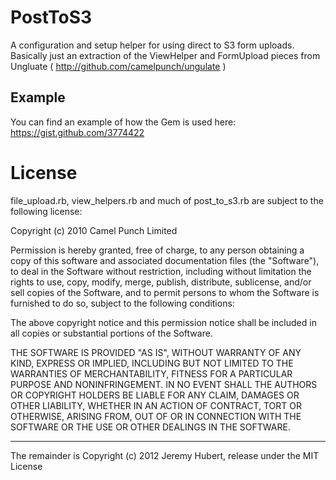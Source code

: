# PostToS3

A configuration and setup helper for using direct to S3 form uploads. Basically just an extraction of the ViewHelper and FormUpload pieces from Ungluate ( http://github.com/camelpunch/ungulate )

## Example

You can find an example of how the Gem is used here: https://gist.github.com/3774422

# License

file_upload.rb, view_helpers.rb and much of post_to_s3.rb are subject to the following license:

Copyright (c) 2010 Camel Punch Limited

Permission is hereby granted, free of charge, to any person obtaining
a copy of this software and associated documentation files (the
"Software"), to deal in the Software without restriction, including
without limitation the rights to use, copy, modify, merge, publish,
distribute, sublicense, and/or sell copies of the Software, and to
permit persons to whom the Software is furnished to do so, subject to
the following conditions:

The above copyright notice and this permission notice shall be
included in all copies or substantial portions of the Software.

THE SOFTWARE IS PROVIDED "AS IS", WITHOUT WARRANTY OF ANY KIND,
EXPRESS OR IMPLIED, INCLUDING BUT NOT LIMITED TO THE WARRANTIES OF
MERCHANTABILITY, FITNESS FOR A PARTICULAR PURPOSE AND
NONINFRINGEMENT. IN NO EVENT SHALL THE AUTHORS OR COPYRIGHT HOLDERS BE
LIABLE FOR ANY CLAIM, DAMAGES OR OTHER LIABILITY, WHETHER IN AN ACTION
OF CONTRACT, TORT OR OTHERWISE, ARISING FROM, OUT OF OR IN CONNECTION
WITH THE SOFTWARE OR THE USE OR OTHER DEALINGS IN THE SOFTWARE.

-----------

The remainder is Copyright (c) 2012 Jeremy Hubert, release under the MIT License
